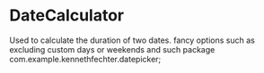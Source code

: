 # DateCalculator
Used to calculate the duration of two dates. fancy options such as excluding custom days or weekends and such
package com.example.kennethfechter.datepicker;
